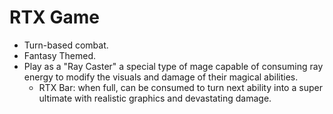 # RTX Game 
- Turn-based combat.
- Fantasy Themed.
- Play as a "Ray Caster" a special type of mage capable of consuming ray energy to modify the visuals and damage of their magical abilities.
  - RTX Bar: when full, can be consumed to turn next ability into a super ultimate with realistic graphics and devastating damage.
